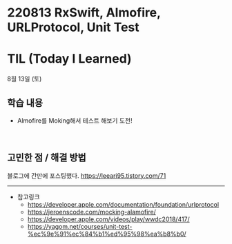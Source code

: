 # 220813 RxSwift, Almofire, URLProtocol, Unit Test

# TIL (Today I Learned)

8월 13일 (토)

## 학습 내용

- Almofire를 Moking해서 테스트 해보기 도전!

&nbsp;

## 고민한 점 / 해결 방법

블로그에 간만에 포스팅했다.
https://leeari95.tistory.com/71


---

- 참고링크
    - https://developer.apple.com/documentation/foundation/urlprotocol
    - https://jeroenscode.com/mocking-alamofire/
    - https://developer.apple.com/videos/play/wwdc2018/417/
    - https://yagom.net/courses/unit-test-%ec%9e%91%ec%84%b1%ed%95%98%ea%b8%b0/




